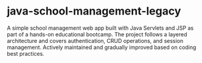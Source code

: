 # java-school-management-legacy
A simple school management web app built with Java Servlets and JSP as part of a hands-on educational bootcamp. The project follows a layered architecture and covers authentication, CRUD operations, and session management. Actively maintained and gradually improved based on coding best practices.
